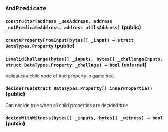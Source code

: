 ## `AndPredicate`






### `constructor(address _uacAddress, address _notPredicateAddress, address utilsAddress)` (public)





### `createPropertyFromInput(bytes[] _input) → struct DataTypes.Property` (public)





### `isValidChallenge(bytes[] _inputs, bytes[] _challengeInputs, struct DataTypes.Property _challnge) → bool` (external)



Validates a child node of And property in game tree.

### `decideTrue(struct DataTypes.Property[] innerProperties)` (public)



Can decide true when all child properties are decided true

### `decideWithWitness(bytes[] _inputs, bytes[] _witness) → bool` (public)






